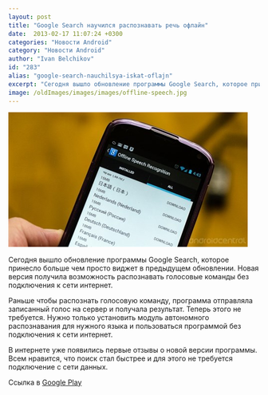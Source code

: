 ```yaml
---
layout: post
title: "Google Search научился распознавать речь офлайн"
date:  2013-02-17 11:07:24 +0300
categories: "Новости Android"
category: "Новости Android"
author: "Ivan Belchikov"
id: "283"
alias: "google-search-nauchilsya-iskat-oflajn"
excerpt: "Сегодня вышло обновление программы Google Search, которое принесло больше чем просто виджет в предыдущем обновлении. Новая версия получила возможность распознавать голосовые команды без подключения к сети интернет. "
image: /oldImages/images/images/offline-speech.jpg
---
```

<img src="/oldImages/images/images/offline-speech.jpg" alt="Google Search" >

Сегодня вышло обновление программы Google Search, которое принесло больше чем просто виджет в предыдущем обновлении. Новая версия получила возможность распознавать голосовые команды без подключения к сети интернет. 
 

Раньше чтобы распознать голосовую команду, программа отправляла записанный голос на сервер и получала результат. Теперь этого не требуется. Нужно только установить модуль автономного распознавания для нужного языка и пользоваться программой без подключения к сети интернет.  

В интернете уже появились первые отзывы о новой версии программы. Всем нравится, что поиск стал быстрее и для этого не требуется подключение с сети данных.

Ссылка в <a href="#" title="Google Search" rel="nofollow">Google Play</a>
